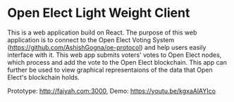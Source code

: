 # Open Elect Light Weight Client

This is a web application build on React.
The purpose of this web application is to connect to the Open Elect Voting System (https://github.com/AshishGogna/oe-protocol) and help users easily interface with it.
This web app submits voters' votes to Open Elect nodes, which process and add the vote to the Open Elect blockchain.
This app can further be used to view graphical representaions of the data that Open Elect's blockchain holds.

Prototype: http://faiyah.com:3000, Demo: https://youtu.be/kgxaAlAYIco

